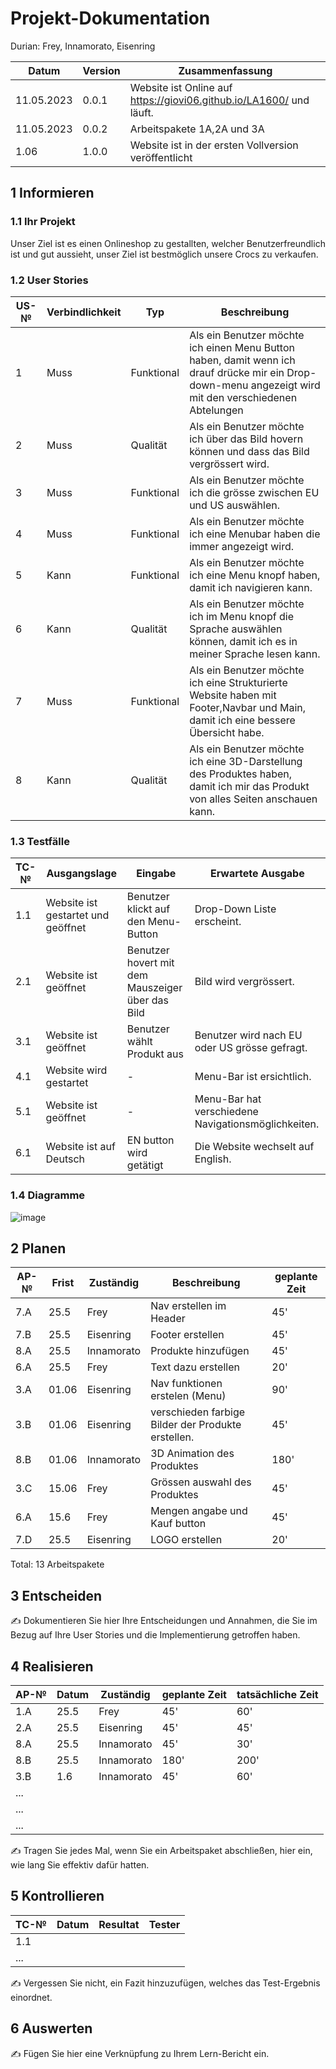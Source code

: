# Projekt-Dokumentation

Durian: Frey, Innamorato, Eisenring

| Datum | Version | Zusammenfassung                                              |
| ----- | ------- | ------------------------------------------------------------ |
|  11.05.2023     | 0.0.1   | Website ist Online auf https://giovi06.github.io/LA1600/ und läuft. |
|   11.05.2023    | 0.0.2     |Arbeitspakete 1A,2A und 3A|
|1.06| 1.0.0   |Website ist in der ersten Vollversion veröffentlicht|

## 1 Informieren

### 1.1 Ihr Projekt

Unser Ziel ist es einen Onlineshop zu gestallten, welcher Benutzerfreundlich ist und gut aussieht, unser Ziel ist bestmöglich unsere Crocs zu verkaufen.

### 1.2 User Stories

| US-№ | Verbindlichkeit | Typ  | Beschreibung                       |
| ---- | --------------- | ---- | ---------------------------------- |
| 1    |Muss|   Funktional   | Als ein Benutzer möchte ich einen Menu Button haben, damit wenn ich drauf drücke mir ein Drop-down-menu angezeigt wird mit den verschiedenen Abtelungen |
| 2  |Muss|   Qualität   |Als ein Benutzer möchte ich über das Bild hovern können und dass das Bild vergrössert wird.|
| 3  |Muss| Funktional     |Als ein Benutzer möchte ich die grösse zwischen EU und US auswählen.|
| 4  |Muss|   Funktional   |Als ein Benutzer möchte ich eine Menubar haben die immer angezeigt wird.|
| 5  |Kann|   Funktional   |Als ein Benutzer möchte ich eine Menu knopf haben, damit ich navigieren kann.|
| 6  |Kann|   Qualität   |Als ein Benutzer möchte ich im Menu knopf die Sprache auswählen können, damit ich es in meiner Sprache lesen kann.|
| 7  |Muss|   Funktional   |Als ein Benutzer möchte ich eine Strukturierte Website haben mit Footer,Navbar und Main, damit ich eine bessere Übersicht habe.|
| 8  |Kann|   Qualität   |Als ein Benutzer möchte ich eine 3D-Darstellung des Produktes haben, damit ich mir das Produkt von alles Seiten anschauen kann.|





### 1.3 Testfälle

| TC-№ | Ausgangslage | Eingabe | Erwartete Ausgabe |
| ---- | ------------ | ------- | ----------------- |
| 1.1 |Website ist gestartet und geöffnet | Benutzer klickt auf den Menu-Button        |  Drop-Down Liste erscheint. |
| 2.1 |Website ist geöffnet|Benutzer hovert mit dem Mauszeiger über das Bild|Bild wird vergrössert.|
|3.1|Website ist geöffnet|Benutzer wählt Produkt aus|Benutzer wird nach EU oder US grösse gefragt.|
|4.1|Website wird gestartet|-|Menu-Bar ist ersichtlich.|
|5.1|Website ist geöffnet|-|Menu-Bar hat verschiedene Navigationsmöglichkeiten. |
|6.1|Website ist auf Deutsch|EN button wird getätigt |Die Website wechselt auf English. |




### 1.4 Diagramme

![image](https://github.com/Giovi06/LA1600/assets/111045919/0b5319dd-a9cf-4e53-af78-13255502a8be)


## 2 Planen

| AP-№ | Frist | Zuständig | Beschreibung | geplante Zeit |
| ---- | ----- | --------- | ------------ | ------------- |
| 7.A  |25.5|Frey|Nav erstellen im Header|45'|
| 7.B  |25.5|Eisenring|Footer erstellen|45'|
| 8.A  |25.5|Innamorato|Produkte hinzufügen|45'|
| 6.A  |25.5|Frey|Text dazu erstellen|20'|
| 3.A  |01.06|Eisenring|Nav funktionen erstelen (Menu)|90'|
| 3.B |01.06|Eisenring|verschieden farbige Bilder der Produkte erstellen.|45'|
| 8.B  |01.06|Innamorato|3D Animation des Produktes|180'|
| 3.C  |15.06|Frey|Grössen auswahl des Produktes|45'|
| 6.A  |15.6|Frey|Mengen angabe und Kauf button|45'|
| 7.D  |25.5|Eisenring|LOGO erstellen|20'|



Total: 13 Arbeitspakete



## 3 Entscheiden

✍️ Dokumentieren Sie hier Ihre Entscheidungen und Annahmen, die Sie im Bezug auf Ihre User Stories und die Implementierung getroffen haben.

## 4 Realisieren

| AP-№ | Datum | Zuständig | geplante Zeit | tatsächliche Zeit |
| ---- | ----- | --------- | ------------- | ----------------- |
| 1.A  |25.5|Frey|45'|60'|
| 2.A  |25.5|Eisenring|45'|45'|
| 8.A  |25.5|Innamorato|45'|30'|
| 8.B  |25.5|Innamorato|180'|200'|
| 3.B  |1.6|Innamorato|45'|60'|
| ...  |       |           |               |                   |
| ...  |       |           |               |                   |
| ...  |       |           |               |                   |

✍️ Tragen Sie jedes Mal, wenn Sie ein Arbeitspaket abschließen, hier ein, wie lang Sie effektiv dafür hatten.

## 5 Kontrollieren

| TC-№ | Datum | Resultat | Tester |
| ---- | ----- | -------- | ------ |
| 1.1  |       |          |        |
| ...  |       |          |        |

✍️ Vergessen Sie nicht, ein Fazit hinzuzufügen, welches das Test-Ergebnis einordnet.

## 6 Auswerten

✍️ Fügen Sie hier eine Verknüpfung zu Ihrem Lern-Bericht ein.
